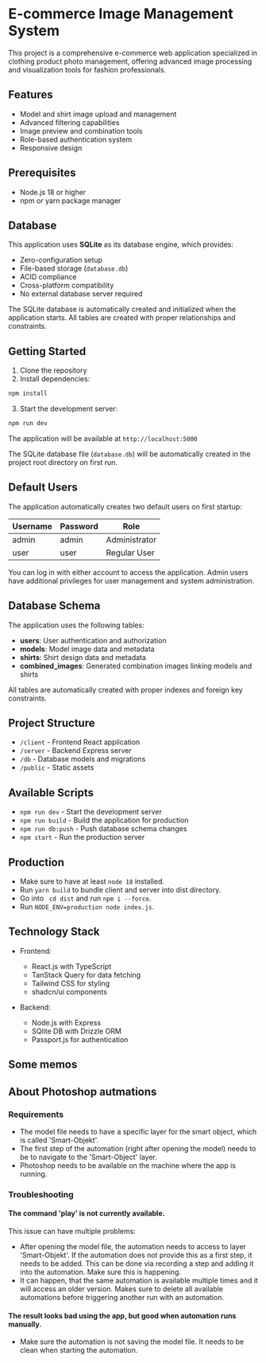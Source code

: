 # E-commerce Image Management System

This project is a comprehensive e-commerce web application specialized in clothing product photo management, offering advanced image processing and visualization tools for fashion professionals.

## Features

- Model and shirt image upload and management
- Advanced filtering capabilities
- Image preview and combination tools
- Role-based authentication system
- Responsive design

## Prerequisites

- Node.js 18 or higher
- npm or yarn package manager

## Database

This application uses **SQLite** as its database engine, which provides:

- Zero-configuration setup
- File-based storage (`database.db`)
- ACID compliance
- Cross-platform compatibility
- No external database server required

The SQLite database is automatically created and initialized when the application starts. All tables are created with proper relationships and constraints.

## Getting Started

1. Clone the repository
2. Install dependencies:

```bash
npm install
```

3. Start the development server:

```bash
npm run dev
```

The application will be available at `http://localhost:5000`

The SQLite database file (`database.db`) will be automatically created in the project root directory on first run.

## Default Users

The application automatically creates two default users on first startup:

| Username | Password | Role |
|----------|----------|------|
| admin    | admin    | Administrator |
| user     | user     | Regular User |

You can log in with either account to access the application. Admin users have additional privileges for user management and system administration.

## Database Schema

The application uses the following tables:

- **users**: User authentication and authorization
- **models**: Model image data and metadata
- **shirts**: Shirt design data and metadata
- **combined_images**: Generated combination images linking models and shirts

All tables are automatically created with proper indexes and foreign key constraints.

## Project Structure

- `/client` - Frontend React application
- `/server` - Backend Express server
- `/db` - Database models and migrations
- `/public` - Static assets

## Available Scripts

- `npm run dev` - Start the development server
- `npm run build` - Build the application for production
- `npm run db:push` - Push database schema changes
- `npm start` - Run the production server

## Production

- Make sure to have at least `node 18` installed.
- Run `yarn build` to bundle client and server into dist directory.
- Go into ` cd dist` and run `npm i --force`.
- Run `NODE_ENV=production node index.js`.

## Technology Stack

- Frontend:

  - React.js with TypeScript
  - TanStack Query for data fetching
  - Tailwind CSS for styling
  - shadcn/ui components

- Backend:
  - Node.js with Express
  - SQlite DB with Drizzle ORM
  - Passport.js for authentication

## Some memos

## About Photoshop autmations

### Requirements

- The model file needs to have a specific layer for the smart object, which is called 'Smart-Objekt'.
- The first step of the automation (right after opening the model) needs to be to navigate to the 'Smart-Object' layer.
- Photoshop needs to be available on the machine where the app is running.

### Troubleshooting

#### The command 'play' is not currently available.

This issue can have multiple problems:

- After opening the model file, the automation needs to access to layer 'Smart-Objekt'. If the automation
  does not provide this as a first step, it needs to be added. This can be done via recording a step and adding it
  into the automation. Make sure this is happening.
- It can happen, that the same automation is available multiple times and it will access an older version. Makes sure to
  delete all available automations before triggering another run with an automation.

#### The result looks bad using the app, but good when automation runs manually.

- Make sure the automation is not saving the model file. It needs to be clean when starting the automation.
